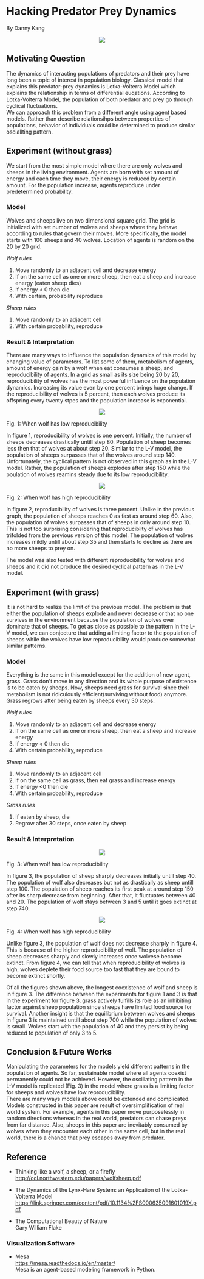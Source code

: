# Hacking Predator Prey Dynamics
By Danny Kang </br>

<p align="center">
     <img src="https://github.com/kdy304g/HackingPredatorPreyDynamics/blob/master/images/0.jpg" />
</p>

## Motivating Question
The dynamics of interacting populations of predators and their prey have long been a topic of interest in population biology. Classical model that explains this predator-prey dynamics is Lotka-Volterra Model which explains the relationship in terms of differential euqations. According to Lotka-Volterra Model, the population of both predator and prey go through cyclical fluctuations. </br>
We can approach this problem from a different angle using agent based models. Rather than describe relationsihps between properties of populations, behavior of individuals could be determined to produce similar osciallting pattern. 

## Experiment (without grass)
We start from the most simple model where there are only wolves and sheeps in the living environment. Agents are born with set amount of energy and each time they move, their energy is reduced by certain amount. For the population increase, agents reproduce under predetermined probability. 

### Model
Wolves and sheeps live on two dimensional square grid. The grid is initialized with set number of wolves and sheeps where they behave according to rules that govern their moves. More specifically, the model starts with 100 sheeps and 40 wolves. Location of agents is random on the 20 by 20 grid.</br>

*Wolf rules* </br>
1. Move randomly to an adjacent cell and decrease energy
2. If on the same cell as one or more sheep, then eat a sheep and increase energy (eaten sheep dies)
3. If energy < 0 then die
4. With certain, probability reproduce

*Sheep rules* </br>
1. Move randomly to an adjacent cell
2. With certain probability, reproduce

### Result & Interpretation
There are many ways to influence the population dynamics of this model by changing value of parameters. To list some of them, metabolism of agents, amount of energy gain by a wolf when eat consumes a sheep, and reproducibility of agents. In a grid as small as its size being 20 by 20, reproducibility of wolves has the most powerful influence on the population dynamics. Increasing its value even by one percent brings huge change. If the reproducibility of wolves is 5 percent, then each wolves produce its offspring every twenty stpes and the population increase is exponential. </br>
<p align="center">
     <img src="https://github.com/kdy304g/HackingPredatorPreyDynamics/blob/master/images/1.png" />
     <figcaption>Fig. 1: When wolf has low reproducibility</figcaption>
</p>
In figure 1, reproducibility of wolves is one percent. Initially, the number of sheeps decreases drastically untill step 80. Population of sheep becomes less then that of wolves at about step 20. Similar to the L-V model, the population of sheeps surpasses that of the wolves around step 140. Unfortunately, the cyclical pattern is not observed in this graph as in the L-V model. Rather, the population of sheeps explodes after step 150 while the poulation of wolves reamins steady due to its low reproducibility. </br>

<p align="center">
   <img src="https://github.com/kdy304g/HackingPredatorPreyDynamics/blob/master/images/2.png" />
   <figcaption>Fig. 2: When wolf has high reproducibility</figcaption>
</p>
In figure 2, reproducibility of wolves is three percent. Unlike in the previous graph, the population of sheeps reaches 0 as fast as around step 60. Also, the population of wolves surpasses that of sheeps in only around step 10. This is not too surprising considering that reproduciblity of wolves has trifolded from the previous version of this model. The population of wolves increases mildly untill about step 35 and then starts to decline as there are no more sheeps to prey on. </br>

The model was also tested with different reproducibility for wolves and sheeps and it did not produce the desired cyclical pattern as in the L-V model. 

## Experiment (with grass)
It is not hard to realize the limit of the previous model. The problem is that either the population of sheeps explode and never decrease or that no one survives in the environment because the population of wolves over dominate that of sheeps. To get as close as possible to the pattern in the L-V model, we can conjecture that adding a limiting factor to the population of sheeps while the wolves have low reproducibility would produce somewhat similar patterns. 

### Model
Everything is the same in this model except for the addition of new agent, grass. Grass don't move in any direction and its whole purpose of existence is to be eaten by sheeps. Now, sheeps need grass for survival since their metabolism is not ridiculously efficient(surviving without food) anymore. Grass regrows after being eaten by sheeps every 30 steps. </br>

*Wolf rules* </br>
1. Move randomly to an adjacent cell and decrease energy
2. If on the same cell as one or more sheep, then eat a sheep and increase energy
3. If energy < 0 then die
4. With certain probability, reproduce

*Sheep rules* </br>
1. Move randomly to an adjacent cell
2. If on the same cell as grass, then eat grass and increase energy
3. If energy <0 then die
3. With certain probability, reproduce

*Grass rules* </br>
1. If eaten by sheep, die
2. Regrow after 30 steps, once eaten by sheep

### Result & Interpretation
<p align="center">
     <img src="https://github.com/kdy304g/HackingPredatorPreyDynamics/blob/master/images/3.png" />
     <figcaption>Fig. 3: When wolf has low reproducibility</figcaption>
</p>
In figure 3, the population of sheep sharply decreases initially untill step 40. The population of wolf also decreases but not as drastically as sheep untill step 100. The population of sheep reaches its first peak at around step 150 after its sharp decrease from beginning. After that, it fluctuates between 40 and 20. The population of wolf stays between 3 and 5 until it goes extinct at step 740. </br>

<p align="center">
     <img src="https://github.com/kdy304g/HackingPredatorPreyDynamics/blob/master/images/4.png" />
     <figcaption>Fig. 4: When wolf has high reproducibility</figcaption>
</p>
Unlike figure 3, the population of wolf does not decrease sharply in figure 4. This is because of the higher reproducibility of wolf. The population of sheep decreases sharply and slowly increases once wolvese become extinct. From figure 4, we can tell that when reproducibility of wolves is high, wolves deplete their food source too fast that they are bound to become extinct shortly. </br>

Of all the figures shown above, the longest coexistence of wolf and sheep is in figure 3. The difference between the experiments for figure 1 and 3 is that in the experiment for figure 3, grass actively fulfills its role as an inhibiting factor against sheep population since sheeps have limited food source for survival. Another insight is that the equilibrium between wolves and sheeps in figure 3 is maintained untill about step 700 while the population of wolves is small. Wolves start with the population of 40 and they persist by being reduced to population of only 3 to 5. 

## Conclusion & Future Works
Manipulating the parameters for the models yield different patterns in the population of agents. So far, sustainable model where all agents coexist permanently could not be achieved. However, the oscillating pattern in the L-V model is replicated (Fig. 3) in the model where grass is a limiting factor for sheeps and wolves have low reproducibility. </br>
There are many ways models above could be extended and complicated. Models constructed in this paper are result of oversimplification of real world system. For example, agents in this paper move purposelessly in random directions whereas in the real world, predators can chase preys from far distance. Also, sheeps in this paper are inevitably consumed by wolves when they encounter each other in the same cell, but in the real world, there is a chance that prey escapes away from predator. 


## Reference
* Thinking like a wolf, a sheep, or a firefly </br>
http://ccl.northwestern.edu/papers/wolfsheep.pdf </br>

* The Dynamics of the Lynx-Hare System: an Application of the Lotka-Volterra Model
https://link.springer.com/content/pdf/10.1134%2FS000635091601019X.pdf </br>

* The Computational Beauty of Nature </br>
Gary William Flake

### Visualization Software
* Mesa </br>
https://mesa.readthedocs.io/en/master/ </br>
Mesa is an agent-based modeling framework in Python. 
